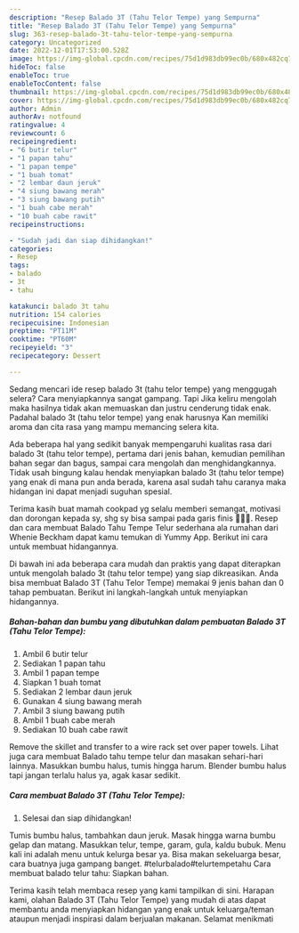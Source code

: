 ```yaml
---
description: "Resep Balado 3T (Tahu Telor Tempe) yang Sempurna"
title: "Resep Balado 3T (Tahu Telor Tempe) yang Sempurna"
slug: 363-resep-balado-3t-tahu-telor-tempe-yang-sempurna
category: Uncategorized
date: 2022-12-01T17:53:00.528Z
image: https://img-global.cpcdn.com/recipes/75d1d983db99ec0b/680x482cq70/balado-3t-tahu-telor-tempe-foto-resep-utama.jpg
hideToc: false
enableToc: true
enableTocContent: false
thumbnail: https://img-global.cpcdn.com/recipes/75d1d983db99ec0b/680x482cq70/balado-3t-tahu-telor-tempe-foto-resep-utama.jpg
cover: https://img-global.cpcdn.com/recipes/75d1d983db99ec0b/680x482cq70/balado-3t-tahu-telor-tempe-foto-resep-utama.jpg
author: Admin
authorAv: notfound
ratingvalue: 4
reviewcount: 6
recipeingredient:
- "6 butir telur"
- "1 papan tahu"
- "1 papan tempe"
- "1 buah tomat"
- "2 lembar daun jeruk"
- "4 siung bawang merah"
- "3 siung bawang putih"
- "1 buah cabe merah"
- "10 buah cabe rawit"
recipeinstructions:

- "Sudah jadi dan siap dihidangkan!"
categories:
- Resep
tags:
- balado
- 3t
- tahu

katakunci: balado 3t tahu 
nutrition: 154 calories
recipecuisine: Indonesian
preptime: "PT11M"
cooktime: "PT60M"
recipeyield: "3"
recipecategory: Dessert

---
```



Sedang mencari ide resep balado 3t (tahu telor tempe) yang menggugah selera? Cara menyiapkannya sangat gampang. Tapi Jika keliru mengolah maka hasilnya tidak akan memuaskan dan justru cenderung tidak enak. Padahal balado 3t (tahu telor tempe) yang enak harusnya Kan memiliki aroma dan cita rasa yang mampu memancing selera kita.


Ada beberapa hal yang sedikit banyak mempengaruhi kualitas rasa dari balado 3t (tahu telor tempe), pertama dari jenis bahan, kemudian pemilihan bahan segar dan bagus, sampai cara mengolah dan menghidangkannya. Tidak usah bingung kalau hendak menyiapkan balado 3t (tahu telor tempe) yang enak di mana pun anda berada, karena asal sudah tahu caranya maka hidangan ini dapat menjadi suguhan spesial.

Terima kasih buat mamah cookpad yg selalu memberi semangat, motivasi dan dorongan kepada sy, shg sy bisa sampai pada garis finis 💪💪💪. Resep dan cara membuat Balado Tahu Tempe Telur sederhana ala rumahan dari Whenie Beckham dapat kamu temukan di Yummy App. Berikut ini cara untuk membuat hidangannya.


Di bawah ini ada beberapa cara mudah dan praktis yang dapat diterapkan untuk mengolah balado 3t (tahu telor tempe) yang siap dikreasikan. Anda bisa membuat Balado 3T (Tahu Telor Tempe) memakai 9 jenis bahan dan 0 tahap pembuatan. Berikut ini langkah-langkah untuk menyiapkan hidangannya.

<!--inarticleads1-->

##### Bahan-bahan dan bumbu yang dibutuhkan dalam pembuatan Balado 3T (Tahu Telor Tempe):

1. Ambil 6 butir telur
1. Sediakan 1 papan tahu
1. Ambil 1 papan tempe
1. Siapkan 1 buah tomat
1. Sediakan 2 lembar daun jeruk
1. Gunakan 4 siung bawang merah
1. Ambil 3 siung bawang putih
1. Ambil 1 buah cabe merah
1. Sediakan 10 buah cabe rawit


Remove the skillet and transfer to a wire rack set over paper towels. Lihat juga cara membuat Balado tahu tempe telur dan masakan sehari-hari lainnya. Masukkan bumbu halus, tumis hingga harum. Blender bumbu halus tapi jangan terlalu halus ya, agak kasar sedikit. 

<!--inarticleads2-->

##### Cara membuat Balado 3T (Tahu Telor Tempe):


1. Selesai dan siap dihidangkan!

Tumis bumbu halus, tambahkan daun jeruk. Masak hingga warna bumbu gelap dan matang. Masukkan telur, tempe, garam, gula, kaldu bubuk. Menu kali ini adalah menu untuk kelurga besar ya. Bisa makan sekeluarga besar, cara buatnya juga gampang banget. #telurbalado#telurtempetahu Cara membuat balado telur tahu: Siapkan bahan. 

Terima kasih telah membaca resep yang kami tampilkan di sini. Harapan kami, olahan Balado 3T (Tahu Telor Tempe) yang mudah di atas dapat membantu anda menyiapkan hidangan yang enak untuk keluarga/teman ataupun menjadi inspirasi dalam berjualan makanan. Selamat menikmati
